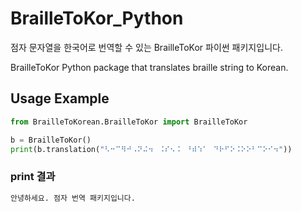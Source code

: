 # BrailleToKor_Python

점자 문자열을 한국어로 번역할 수 있는 BrailleToKor 파이썬 패키지입니다.

BrailleToKor Python package that translates braille string to Korean.

## Usage Example
```python
from BrailleToKorean.BrailleToKor import BrailleToKor

b = BrailleToKor()
print(b.translation("⠣⠒⠉⠻⠚⠠⠝⠬⠲⠀⠨⠎⠢⠨⠀⠘⠾⠱⠁⠀⠙⠗⠋⠕⠨⠕⠕⠃⠉⠕⠊⠲"))
```
### print 결과
```python
안녕하세요. 점자 번역 패키지입니다.
```